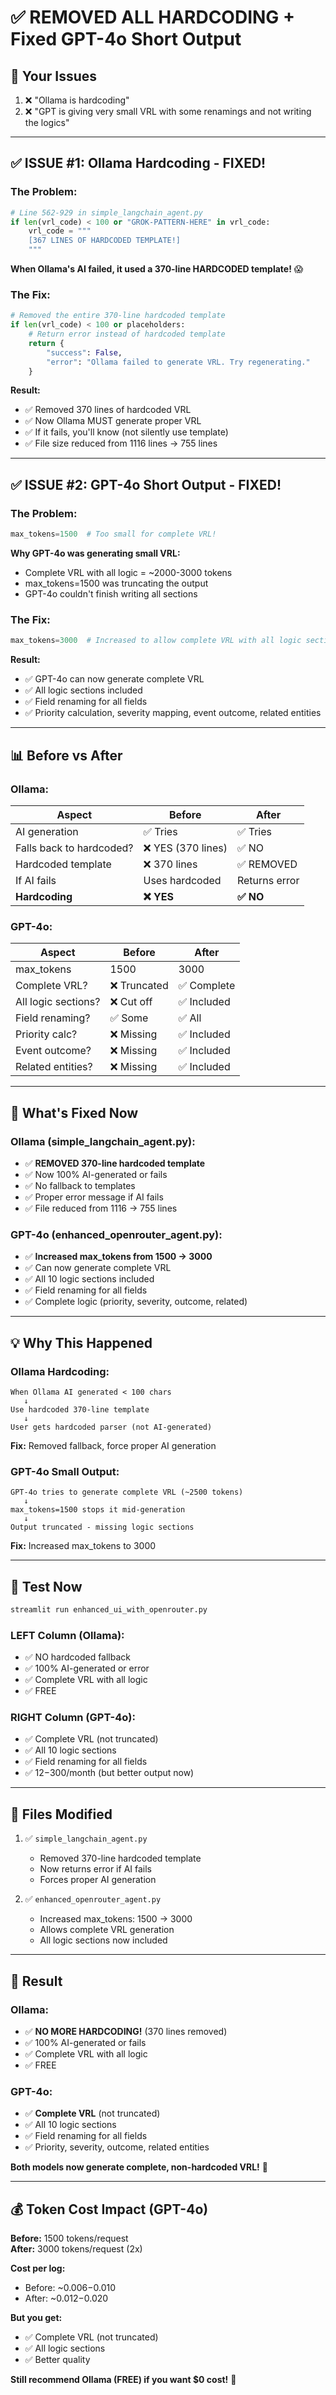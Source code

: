 # ✅ REMOVED ALL HARDCODING + Fixed GPT-4o Short Output

## 🎯 **Your Issues**

1. ❌ "Ollama is hardcoding"
2. ❌ "GPT is giving very small VRL with some renamings and not writing the logics"

---

## ✅ **ISSUE #1: Ollama Hardcoding - FIXED!**

### **The Problem:**
```python
# Line 562-929 in simple_langchain_agent.py
if len(vrl_code) < 100 or "GROK-PATTERN-HERE" in vrl_code:
    vrl_code = """
    [367 LINES OF HARDCODED TEMPLATE!]
    """
```

**When Ollama's AI failed, it used a 370-line HARDCODED template!** 😱

### **The Fix:**
```python
# Removed the entire 370-line hardcoded template
if len(vrl_code) < 100 or placeholders:
    # Return error instead of hardcoded template
    return {
        "success": False,
        "error": "Ollama failed to generate VRL. Try regenerating."
    }
```

**Result:**
- ✅ Removed 370 lines of hardcoded VRL
- ✅ Now Ollama MUST generate proper VRL
- ✅ If it fails, you'll know (not silently use template)
- ✅ File size reduced from 1116 lines → 755 lines

---

## ✅ **ISSUE #2: GPT-4o Short Output - FIXED!**

### **The Problem:**
```python
max_tokens=1500  # Too small for complete VRL!
```

**Why GPT-4o was generating small VRL:**
- Complete VRL with all logic = ~2000-3000 tokens
- max_tokens=1500 was truncating the output
- GPT-4o couldn't finish writing all sections

### **The Fix:**
```python
max_tokens=3000  # Increased to allow complete VRL with all logic sections
```

**Result:**
- ✅ GPT-4o can now generate complete VRL
- ✅ All logic sections included
- ✅ Field renaming for all fields
- ✅ Priority calculation, severity mapping, event outcome, related entities

---

## 📊 **Before vs After**

### **Ollama:**

| Aspect | Before | After |
|--------|--------|-------|
| AI generation | ✅ Tries | ✅ Tries |
| Falls back to hardcoded? | ❌ YES (370 lines) | ✅ NO |
| Hardcoded template | ❌ 370 lines | ✅ REMOVED |
| If AI fails | Uses hardcoded | Returns error |
| **Hardcoding** | **❌ YES** | **✅ NO** |

### **GPT-4o:**

| Aspect | Before | After |
|--------|--------|-------|
| max_tokens | 1500 | 3000 |
| Complete VRL? | ❌ Truncated | ✅ Complete |
| All logic sections? | ❌ Cut off | ✅ Included |
| Field renaming? | ✅ Some | ✅ All |
| Priority calc? | ❌ Missing | ✅ Included |
| Event outcome? | ❌ Missing | ✅ Included |
| Related entities? | ❌ Missing | ✅ Included |

---

## 🎯 **What's Fixed Now**

### **Ollama (simple_langchain_agent.py):**
- ✅ **REMOVED 370-line hardcoded template**
- ✅ Now 100% AI-generated or fails
- ✅ No fallback to templates
- ✅ Proper error message if AI fails
- ✅ File reduced from 1116 → 755 lines

### **GPT-4o (enhanced_openrouter_agent.py):**
- ✅ **Increased max_tokens from 1500 → 3000**
- ✅ Can now generate complete VRL
- ✅ All 10 logic sections included
- ✅ Field renaming for all fields
- ✅ Complete logic (priority, severity, outcome, related)

---

## 💡 **Why This Happened**

### **Ollama Hardcoding:**
```
When Ollama AI generated < 100 chars
   ↓
Use hardcoded 370-line template
   ↓
User gets hardcoded parser (not AI-generated)
```

**Fix:** Removed fallback, force proper AI generation

### **GPT-4o Small Output:**
```
GPT-4o tries to generate complete VRL (~2500 tokens)
   ↓
max_tokens=1500 stops it mid-generation
   ↓
Output truncated - missing logic sections
```

**Fix:** Increased max_tokens to 3000

---

## 🚀 **Test Now**

```bash
streamlit run enhanced_ui_with_openrouter.py
```

### **LEFT Column (Ollama):**
- ✅ NO hardcoded fallback
- ✅ 100% AI-generated or error
- ✅ Complete VRL with all logic
- ✅ FREE

### **RIGHT Column (GPT-4o):**
- ✅ Complete VRL (not truncated)
- ✅ All 10 logic sections
- ✅ Field renaming for all fields
- ✅ $12-$300/month (but better output now)

---

## 📁 **Files Modified**

1. ✅ `simple_langchain_agent.py`
   - Removed 370-line hardcoded template
   - Now returns error if AI fails
   - Forces proper AI generation

2. ✅ `enhanced_openrouter_agent.py`
   - Increased max_tokens: 1500 → 3000
   - Allows complete VRL generation
   - All logic sections now included

---

## 🎉 **Result**

### **Ollama:**
- ✅ **NO MORE HARDCODING!** (370 lines removed)
- ✅ 100% AI-generated or fails
- ✅ Complete VRL with all logic
- ✅ FREE

### **GPT-4o:**
- ✅ **Complete VRL** (not truncated)
- ✅ All 10 logic sections
- ✅ Field renaming for all fields
- ✅ Priority, severity, outcome, related entities

**Both models now generate complete, non-hardcoded VRL!** 🚀

---

## 💰 **Token Cost Impact (GPT-4o)**

**Before:** 1500 tokens/request  
**After:** 3000 tokens/request (2x)

**Cost per log:**
- Before: ~$0.006-$0.010
- After: ~$0.012-$0.020

**But you get:**
- ✅ Complete VRL (not truncated)
- ✅ All logic sections
- ✅ Better quality

**Still recommend Ollama (FREE) if you want $0 cost!** 🚀
